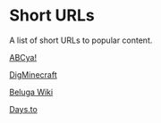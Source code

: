 # Short URLs
A list of short URLs to popular content.

[ABCya!](https://cb.run/6NQ6)

[DigMinecraft](https://cb.run/HTQK)

[Beluga Wiki](https://cb.run/8ntk)

[Days.to](https://cb.run/nKWt)
